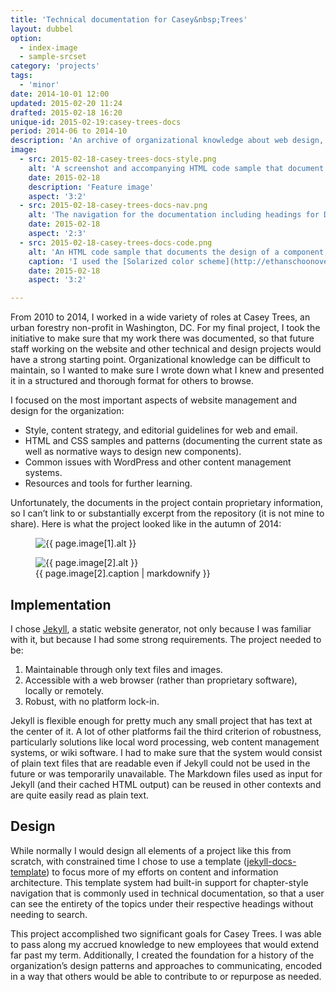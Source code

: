 ```yaml
---
title: 'Technical documentation for Casey&nbsp;Trees'
layout: dubbel
option:
  - index-image
  - sample-srcset
category: 'projects'
tags:
  - 'minor'
date: 2014-10-01 12:00
updated: 2015-02-20 11:24
drafted: 2015-02-18 16:20
unique-id: 2015-02-19:casey-trees-docs
period: 2014-06 to 2014-10
description: 'An archive of organizational knowledge about web design, strategy, and implementation for a non-profit.'
image:
  - src: 2015-02-18-casey-trees-docs-style.png
    alt: 'A screenshot and accompanying HTML code sample that document the design of a component.'
    date: 2015-02-18
    description: 'Feature image'
    aspect: '3:2'
  - src: 2015-02-18-casey-trees-docs-nav.png
    alt: 'The navigation for the documentation including headings for Documentation, Code Samples, and Reference, with listed items under each heading.'
    date: 2015-02-18
    aspect: '2:3'
  - src: 2015-02-18-casey-trees-docs-code.png
    alt: 'An HTML code sample that documents the design of a component, with class parameters.'
    caption: 'I used the [Solarized color scheme](http://ethanschoonover.com/solarized) for code highlighting.'
    date: 2015-02-18
    aspect: '3:2'

---
```


From 2010 to 2014, I worked in a wide variety of roles at Casey Trees, an urban forestry non-profit in Washington, DC. For my final project, I took the initiative to make sure that my work there was documented, so that future staff working on the website and other technical and design projects would have a strong starting point. Organizational knowledge can be difficult to maintain, so I wanted to make sure I wrote down what I knew and presented it in a structured and thorough format for others to browse.

I focused on the most important aspects of website management and design for the organization:

- Style, content strategy, and editorial guidelines for web and email.
- HTML and CSS samples and patterns (documenting the current state as well as normative ways to design new components).
- Common issues with WordPress and other content management systems.
- Resources and tools for further learning.

Unfortunately, the documents in the project contain proprietary information, so I can’t link to or substantially excerpt from the repository (it is not mine to share). Here is what the project looked like in the autumn of 2014:

<div class="grid2">
<figure class="w33 screenshot">
  <img
    src="{{ site.image-url }}/{{ page.image[1].src }}" 
    alt="{{ page.image[1].alt }}"
  >
</figure>
<figure class="w66 screenshot">
  <img
    src="{{ site.image-url }}/{{ page.image[2].src }}" 
    alt="{{ page.image[2].alt }}"
  >
  <figcaption>{{ page.image[2].caption | markdownify }}</figcaption>
</figure>
</div>

## Implementation

I chose [Jekyll](http://jekyllrb.com/), a static website generator, not only because I was familiar with it, but because I had some strong requirements. The project needed to be:

1. Maintainable through only text files and images.
2. Accessible with a web browser (rather than proprietary software), locally or remotely.
3. Robust, with no platform lock-in.

Jekyll is flexible enough for pretty much any small project that has text at the center of it. A lot of other platforms fail the third criterion of robustness, particularly solutions like local word processing, web content management systems, or wiki software. I had to make sure that the system would consist of plain text files that are readable even if Jekyll could not be used in the future or was temporarily unavailable. The Markdown files used as input for Jekyll (and their cached HTML output) can be reused in other contexts and are quite easily read as plain text.

## Design

While normally I would design all elements of a project like this from scratch, with constrained time I chose to use a template ([jekyll-docs-template](https://github.com/bruth/jekyll-docs-template)) to focus more of my efforts on content and information architecture. This template system had built-in support for chapter-style navigation that is commonly used in technical documentation, so that a user can see the entirety of the topics under their respective headings without needing to search.

This project accomplished two significant goals for Casey Trees. I was able to pass along my accrued knowledge to new employees that would extend far past my term. Additionally, I created the foundation for a history of the organization’s design patterns and approaches to communicating, encoded in a way that others would be able to contribute to or repurpose as needed.